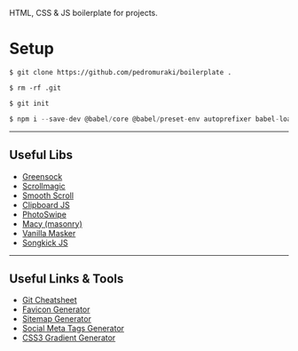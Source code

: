 HTML, CSS & JS boilerplate for projects.

# Setup

```
$ git clone https://github.com/pedromuraki/boilerplate .
```

```
$ rm -rf .git
```

```
$ git init
```

```js
$ npm i --save-dev @babel/core @babel/preset-env autoprefixer babel-loader css-loader eslint file-loader gsap html-loader html-webpack-plugin image-webpack-loader mini-css-extract-plugin node-sass normalize.css optimize-css-assets-webpack-plugin postcss-flexbugs-fixes postcss-loader sass-loader style-loader sw-precache-webpack-plugin uglifyjs-webpack-plugin url-loader webpack webpack-cli webpack-dev-server webpack-manifest-plugin
```

---

## Useful Libs

- [Greensock](https://greensock.com/)
- [Scrollmagic](http://scrollmagic.io/)
- [Smooth Scroll](https://github.com/cferdinandi/smooth-scroll)
- [Clipboard JS](https://github.com/zenorocha/clipboard.js/)
- [PhotoSwipe](https://github.com/dimsemenov/photoswipe)
- [Macy (masonry)](https://github.com/bigbitecreative/macy.js)
- [Vanilla Masker](https://github.com/vanilla-masker/vanilla-masker)
- [Songkick JS](https://github.com/pedromuraki/songkick-js)

---

## Useful Links & Tools

- [Git Cheatsheet](https://github.com/pedromuraki/git-cheatsheet)
- [Favicon Generator](https://realfavicongenerator.net/)
- [Sitemap Generator](https://www.xml-sitemaps.com/)
- [Social Meta Tags Generator](https://megatags.co/)
- [CSS3 Gradient Generator](http://www.colorzilla.com/gradient-editor/)
